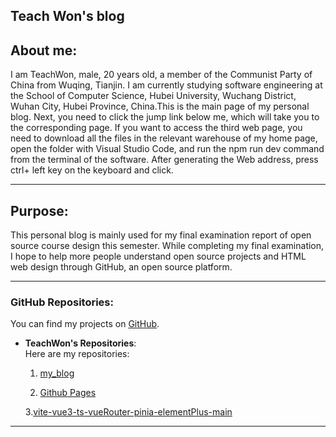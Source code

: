 ## Teach Won's blog

## About me:

I am TeachWon, male, 20 years old, a member of the Communist Party of China from Wuqing, Tianjin. I am currently studying software engineering at the School of Computer Science, Hubei University, Wuchang District, Wuhan City, Hubei Province, China.This is the main page of my personal blog. Next, you need to click the jump link below me, which will take you to the corresponding page. If you want to access the third web page, you need to download all the files in the relevant warehouse of my home page, open the folder with Visual Studio Code, and run the npm run dev command from the terminal of the software. After generating the Web address, press ctrl+ left key on the keyboard and click.

---

## Purpose:

This personal blog is mainly used for my final examination report of open source course design this semester. While completing my final examination, I hope to help more people understand open source projects and HTML web design through GitHub, an open source platform.


---

### GitHub Repositories:

You can find my projects on [GitHub](https://github.com/TeachWon).

- **TeachWon's Repositories**:  
  Here are my repositories:

  1. [my_blog](https://teachwon.github.io/my_blog/)  

  2. [Github Pages](https://teachwon.github.io/GitHubPages/)
 
  3.[vite-vue3-ts-vueRouter-pinia-elementPlus-main](http://localhost:5173/)

---
